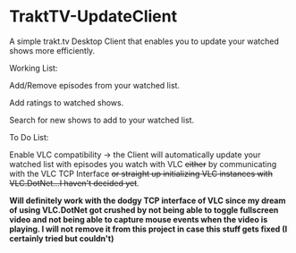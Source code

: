 # TraktTV-UpdateClient

A simple trakt.tv Desktop Client that enables you to update your watched shows more efficiently.

Working List:

Add/Remove episodes from your watched list.

Add ratings to watched shows.

Search for new shows to add to your watched list.

To Do List:

Enable VLC compatibility -> the Client will automatically update your watched list with episodes you watch with VLC ~~either~~ by
communicating with the VLC TCP Interface ~~or straight up initializing VLC instances with VLC.DotNet...I haven't decided yet~~.

**Will definitely work with the dodgy TCP interface of VLC since my dream of using VLC.DotNet got crushed by not being able to toggle fullscreen video and not being able to capture mouse events when the video is playing. I will not remove it from this project in case this stuff gets fixed (I certainly tried but couldn't)**
